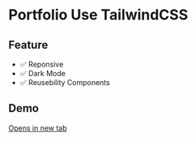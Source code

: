 # Portfolio Use TailwindCSS

## Feature

- :white_check_mark: Reponsive
- :white_check_mark: Dark Mode
- :white_check_mark: Reusebility Components

## Demo

[Opens in new tab](https://dannyhma.github.io/portfolio-tailwind/)
